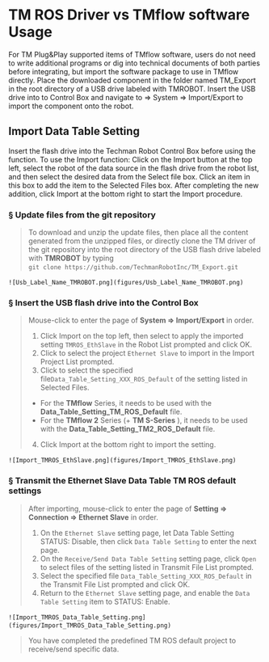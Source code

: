 # __TM ROS Driver vs TMflow software Usage__

For TM Plug&Play supported items of TMflow software, users do not need to write additional programs or dig into technical documents of both parties before integrating, but import the software package to use in TMflow directly. Place the downloaded component in the folder named TM_Export in the root directory of a USB drive labeled with TMROBOT. Insert the USB drive into to Control Box and navigate to &rArr;  System &rArr; Import/Export to import the component onto the robot.

## __Import Data Table Setting__
Insert the flash drive into the Techman Robot Control Box before using the function.
To use the Import function: Click on the Import button at the top left, select the robot of the data source in the flash drive from the robot list, and then select the desired data from the Select file box. Click an item in this box to add the item to the Selected Files box. After completing the new addition, click Import at the bottom right to start the Import procedure.

### &sect; Update files from the git repository
>To download and unzip the update files, then place all the content generated from the unzipped files, or directly clone the TM driver of the git repository into the root directory of the USB flash drive labeled with __TMROBOT__ by typing<br/>
``git clone https://github.com/TechmanRobotInc/TM_Export.git``<br/>

    ![Usb_Label_Name_TMROBOT.png](figures/Usb_Label_Name_TMROBOT.png)
### &sect; Insert the USB flash drive into the Control Box

> Mouse-click to enter the page of __System &rArr; Import/Export__ in order.<br/>  
> 1. Click Import on the top left, then select to apply the imported setting ``TMROS_EthSlave`` in the Robot List prompted and click OK.<br/>
> 2. Click to select the project ``Ethernet Slave`` to import in the Import Project List prompted.<br/>
> 3. Click to select the specified file``Data_Table_Setting_XXX_ROS_Default`` of the setting listed in Selected Files.
> -  For the __TMflow__ Series, it needs to be used with the __Data_Table_Setting_TM_ROS_Default__ file.<br/>
> -  For the __TMflow 2__ Series (+ __TM S-Series__ ), it needs to be used with the __Data_Table_Setting_TM2_ROS_Default__ file.<br/>
>
> 4. Click Import at the bottom right to import the setting.<br/>

    ![Import_TMROS_EthSlave.png](figures/Import_TMROS_EthSlave.png)
### &sect; Transmit the __Ethernet Slave Data Table__ TM ROS default settings
> After importing, mouse-click to enter the page of __Setting &rArr; Connection &rArr; Ethernet Slave__ in order.<br/> 
>
> 1. On the ``Ethernet Slave`` setting page, let Data Table Setting STATUS: Disable, then click ``Data Table Setting`` to enter the next page.<br/>
> 2. On the ``Receive/Send Data Table Setting`` setting page, click ``Open`` to select files of the setting listed in Transmit File List prompted.<br/>
> 3. Select the specified file ``Data_Table_Setting_XXX_ROS_Default`` in the Transmit File List prompted and click OK.<br/>
> 4. Return to the ``Ethernet Slave`` setting page, and enable the `Data Table Setting` item to STATUS: Enable.<br/>

    ![Import_TMROS_Data_Table_Setting.png](figures/Import_TMROS_Data_Table_Setting.png)
> You have completed the predefined TM ROS default project to receive/send specific data. 

